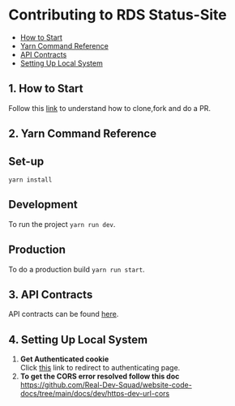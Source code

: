# Contributing to RDS Status-Site

- [How to Start](#1.-how-to-start)
- [Yarn Command Reference](#2.-yarn-command-reference)
- [API Contracts](#3.-api-contracts)
- [Setting Up Local System](#4.-setting-up-local-system)

##  **1. How to Start**

Follow this [link](https://github.com/Real-Dev-Squad/website-welcome/blob/main/CONTRIBUTING.md) to understand how to clone,fork and do a PR.  
## **2. Yarn Command Reference**

## Set-up

`yarn install`

## Development

To run the project `yarn run dev`.

## Production

To do a production build `yarn run start`.


## **3. API Contracts**

API contracts can be found [here](https://github.com/Real-Dev-Squad/website-api-contracts/tree/main/tasks).

## **4. Setting Up Local System**

 
 1. **Get Authenticated cookie**  
    Click [this](https://github.com/login/oauth/authorize?client_id=c4a84431feaf604e89d1) link to redirect to authenticating page.
 2. **To get the CORS error resolved follow this doc**  
    https://github.com/Real-Dev-Squad/website-code-docs/tree/main/docs/dev/https-dev-url-cors
   
 



